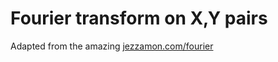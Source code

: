 # Fourier transform on X,Y pairs
Adapted from the amazing [jezzamon.com/fourier](http://www.jezzamon.com/fourier)
